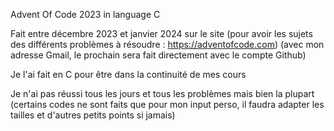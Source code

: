 Advent Of Code 2023 in language C

Fait entre décembre 2023 et janvier 2024 sur le site (pour avoir les sujets des différents problèmes à résoudre : https://adventofcode.com) (avec mon adresse Gmail, le prochain sera fait directement avec le compte Github)

Je l'ai fait en C pour être dans la continuité de mes cours

Je n'ai pas réussi tous les jours et tous les problèmes mais bien la plupart (certains codes ne sont faits que pour mon input perso, il faudra adapter les tailles et d'autres petits points si jamais)
